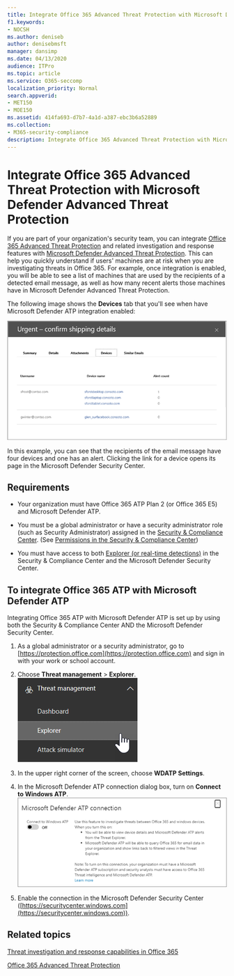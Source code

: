 ```yaml
---
title: Integrate Office 365 Advanced Threat Protection with Microsoft Defender Advanced Threat Protection
f1.keywords:
- NOCSH
ms.author: deniseb
author: denisebmsft
manager: dansimp
ms.date: 04/13/2020
audience: ITPro
ms.topic: article
ms.service: O365-seccomp
localization_priority: Normal
search.appverid:
- MET150
- MOE150
ms.assetid: 414fa693-d7b7-4a1d-a387-ebc3b6a52889
ms.collection: 
- M365-security-compliance
description: Integrate Office 365 Advanced Threat Protection with Microsoft Defender Advanced Threat Protection to see more detailed threat management information.
---
```


# Integrate Office 365 Advanced Threat Protection with Microsoft Defender Advanced Threat Protection

If you are part of your organization's security team, you can integrate [Office 365 Advanced Threat Protection](office-365-atp.md) and related investigation and response features with [Microsoft Defender Advanced Threat Protection](https://docs.microsoft.com/windows/security/threat-protection/microsoft-defender-atp/microsoft-defender-advanced-threat-protection). This can help you quickly understand if users' machines are at risk when you are investigating threats in Office 365. For example, once integration is enabled, you will be able to see a list of machines that are used by the recipients of a detected email message, as well as how many recent alerts those machines have in Microsoft Defender Advanced Threat Protection.
  
The following image shows the **Devices** tab that you'll see when have Microsoft Defender ATP integration enabled:
  
![When Microsoft Defender ATP is enabled, you can see a list of devices with alerts.](../../media/fec928ea-8f0c-44d7-80b9-a2e0a8cd4e89.PNG)
  
In this example, you can see that the recipients of the email message have four devices and one has an alert. Clicking the link for a device opens its page in the Microsoft Defender Security Center.
  
## Requirements

- Your organization must have Office 365 ATP Plan 2 (or Office 365 E5) and Microsoft Defender ATP.
    
- You must be a global administrator or have a security administrator role (such as Security Administrator) assigned in the [Security &amp; Compliance Center](https://protection.office.com). (See [Permissions in the Security &amp; Compliance Center](permissions-in-the-security-and-compliance-center.md))
    
- You must have access to both [Explorer (or real-time detections)](threat-explorer.md) in the Security & Compliance Center and the Microsoft Defender Security Center.
    
## To integrate Office 365 ATP with Microsoft Defender ATP

Integrating Office 365 ATP with Microsoft Defender ATP is set up by using both the Security & Compliance Center AND the Microsoft Defender Security Center.
  
1. As a global administrator or a security administrator, go to [https://protection.office.com](https://protection.office.com) and sign in with your work or school account.
    
2. Choose **Threat management** \> **Explorer**.<br>![Explorer in Threat Management menu](../../media/ThreatMgmt-Explorer-nav.png)<br>
    
3. In the upper right corner of the screen, choose **WDATP Settings**.
    
4. In the Microsoft Defender ATP connection dialog box, turn on **Connect to Windows ATP**.<br>![Microsoft Defender ATP connection](../../media/Explorer-WDATPConnection-dialog.png)<br>
    
5. Enable the connection in the Microsoft Defender Security Center ([https://securitycenter.windows.com](https://securitycenter.windows.com)).

## Related topics

[Threat investigation and response capabilities in Office 365](office-365-ti.md)
  
[Office 365 Advanced Threat Protection](office-365-atp.md)
  

